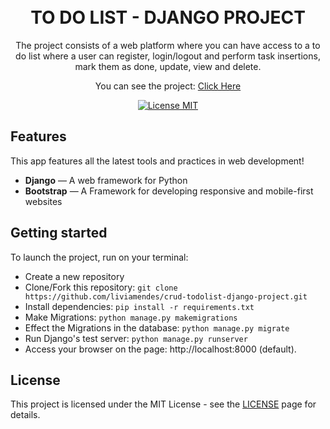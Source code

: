 <h1 align="center">
<br>
TO DO LIST - DJANGO PROJECT
</h1>

<p align="center">The project consists of a web platform where you can have access to a to do list where a user can register, login/logout and perform task insertions, mark them as done, update, view and delete.</p>
<p align="center"> You can see the project: <a href="https://todolist-liviaproject.herokuapp.com/login/?next=/"> Click Here </a></p> 

<p align="center">
  <a href="https://github.com/liviamendes/crud-todolist-django-project/blob/main/LICENSE">
    <img src="https://img.shields.io/badge/License-MIT-blue.svg" alt="License MIT">
  </a>
</p>

## Features
[//]: # (Add the features of your project here:)
This app features all the latest tools and practices in web development!

- **Django** — A web framework for Python
- **Bootstrap** — A Framework for developing responsive and mobile-first websites

## Getting started

To launch the project, run on your terminal:

- Create a new repository
- Clone/Fork this repository: `git clone https://github.com/liviamendes/crud-todolist-django-project.git`
-  Install dependencies: `pip install -r requirements.txt` 
- Make Migrations: `python manage.py makemigrations`  
- Effect the Migrations in the database: `python manage.py migrate`  
- Run Django's test server: `python manage.py runserver` 
- Access your browser on the page: http://localhost:8000 (default). 


## License

This project is licensed under the MIT License - see the [LICENSE](https://github.com/liviamendes/crud-todolist-django-project/blob/main/LICENSE) page for details.
